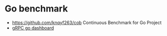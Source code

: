 # Go benchmark

- https://github.com/knqyf263/cob Continuous Benchmark for Go Project
- [gRPC go dashboard](https://performance-dot-grpc-testing.appspot.com/explore?dashboard=5652536396611584&widget=490377658&container=1286539696)